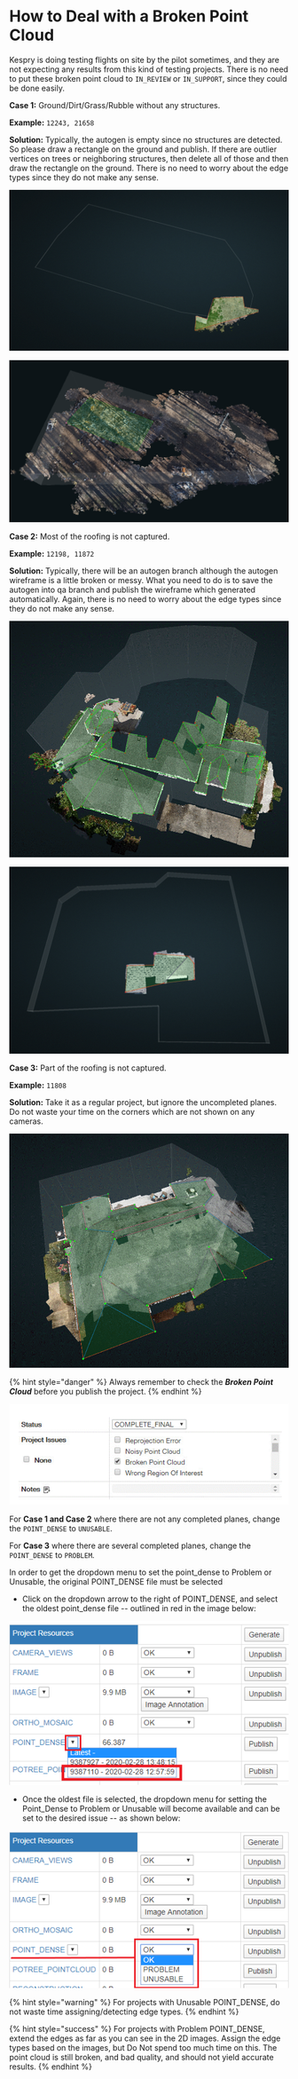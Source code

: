 # How to Deal with a Broken Point Cloud

Kespry is doing testing flights on site by the pilot sometimes, and they are not expecting any results from this kind of testing projects. There is no need to put these broken point cloud to `IN_REVIEW` or `IN_SUPPORT`, since they could be done easily.

**Case 1:** Ground/Dirt/Grass/Rubble without any structures.

**Example:** `12243, 21658`

**Solution:** Typically, the autogen is empty since no structures are detected. So please draw a rectangle on the ground and publish. If there are outlier vertices on trees or neighboring structures, then delete all of those and then draw the rectangle on the ground. There is no need to worry about the edge types since they do not make any sense.

![12243](../.gitbook/assets/12243-ug.gif)

![21658](../.gitbook/assets/burned-structure-example.png)

**Case 2:** Most of the roofing is not captured.

**Example:** `12198, 11872`

**Solution:** Typically, there will be an autogen branch although the autogen wireframe is a little broken or messy. What you need to do is to save the autogen into qa branch and publish the wireframe which generated automatically. Again, there is no need to worry about the edge types since they do not make any sense.

![12198](../.gitbook/assets/11872-ug.gif)

![11872](../.gitbook/assets/12198-ug.gif)

**Case 3:** Part of the roofing is not captured.

**Example:** `11808`

**Solution:** Take it as a regular project, but ignore the uncompleted planes. Do not waste your time on the corners which are not shown on any cameras.

![11808](../.gitbook/assets/11808-ug%20%281%29.gif)

{% hint style="danger" %}
Always remember to check the _**Broken Point Cloud**_ before you publish the project.
{% endhint %}

![](../.gitbook/assets/project-issues-broken-cloud.gif)

For **Case 1 and Case 2** where there are not any completed planes, change the `POINT_DENSE` to `UNUSABLE`.

For **Case 3** where there are several completed planes, change the `POINT_DENSE` to `PROBLEM`.

In order to get the dropdown menu to set the point\_dense to Problem or Unusable, the original POINT\_DENSE file must be selected

* Click on the dropdown arrow to the right of POINT\_DENSE, and select the oldest point\_dense file -- outlined in red in the image below:

![](../.gitbook/assets/point-dense-file.png)

* Once the oldest file is selected, the dropdown menu for setting the Point\_Dense to Problem or Unusable will become available and can be set to the desired issue -- as shown below:

![](../.gitbook/assets/point-dense-dropdown.png)

{% hint style="warning" %}
For projects with Unusable POINT\_DENSE, do not waste time assigning/detecting edge types.
{% endhint %}

{% hint style="success" %}
For projects with Problem POINT\_DENSE, extend the edges as far as you can see in the 2D images. Assign the edge types based on the images, but Do Not spend too much time on this. The point cloud is still broken, and bad quality, and should not yield accurate results.
{% endhint %}

